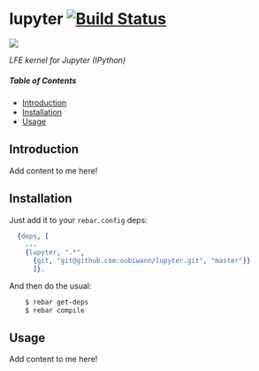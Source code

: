 # lupyter [![Build Status][travis-badge]][travis]

[travis]: https://travis-ci.org/oubiwann/lupyter
[travis-badge]: https://travis-ci.org/oubiwann/lupyter.png?branch=master

[![][lupyter-tiny]][lupyter-large]

[lupyter-tiny]: resources/images/lupyter-sq-x250.png
[lupyter-large]: resources/images/lupyter-sq.png

*LFE kernel for Jupyter (IPython)*

##### Table of Contents

* [Introduction](#introduction-)
* [Installation](#installation-)
* [Usage](#usage-)

## Introduction

Add content to me here!


## Installation

Just add it to your ``rebar.config`` deps:

```erlang
  {deps, [
    ...
    {lupyter, ".*",
      {git, "git@github.com:oubiwann/lupyter.git", "master"}}
      ]}.
```

And then do the usual:

```bash
    $ rebar get-deps
    $ rebar compile
```


## Usage

Add content to me here!
